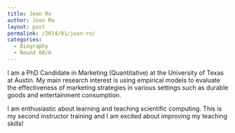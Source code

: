 ```yaml
---
title: Joon Ro
author: Joon Ro
layout: post
permalink: /2014/01/joon-ro/
categories:
  - Biography
  - Round 08/0
---
```

I am a PhD Candidate in Marketing (Quantitative) at the University of Texas at Austin. My main research interest is using empirical models to evaluate the effectiveness of marketing strategies in various settings such as durable goods and entertainment consumption.

I am enthusiastic about learning and teaching scientific computing. This is my second instructor training and I am excited about improving my teaching skills!

&nbsp;